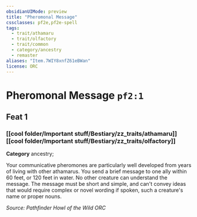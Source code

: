 ```yaml
---
obsidianUIMode: preview
title: "Pheromonal Message"
cssclasses: pf2e,pf2e-spell
tags:
  - trait/athamaru
  - trait/olfactory
  - trait/common
  - category/ancestry
  - remaster
aliases: "Item.7WIY8xnfZ61eBWan"
license: ORC
---
```

# Pheromonal Message `pf2:1`
## Feat 1
### [[cool folder/Important stuff/Bestiary/zz_traits/athamaru]][[cool folder/Important stuff/Bestiary/zz_traits/olfactory]]

**Category** ancestry; 




Your communicative pheromones are particularly well developed from years of living with other athamarus. You send a brief message to one ally within 60 feet, or 120 feet in water. No other creature can understand the message. The message must be short and simple, and can't convey ideas that would require complex or novel wording if spoken, such a creature's name or proper nouns.

*Source: Pathfinder Howl of the Wild*
*ORC*